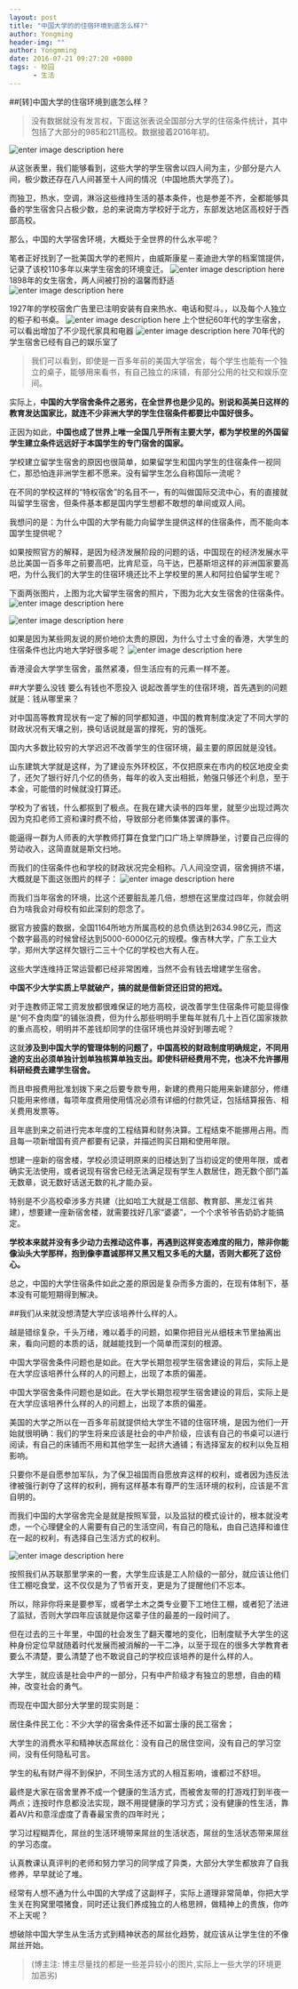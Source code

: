 ```yaml
---
layout: post
title: "中国大学的的住宿环境到底怎么样?"
author: Yongming
header-img: ""
author: Yongmming
date: 2016-07-21 09:27:20 +0800
tags: - 校园
      - 生活
---
```

##[转]中国大学的住宿环境到底怎么样？

>没有数据就没有发言权，下面这张表说全国部分大学的住宿条件统计，其中包括了大部分的985和211高校。数据接着2016年初。

![enter image description here](http://imgsrc.baidu.com/forum/w%3D580%3Bcp%3Dtieba%2C10%2C788%3Bap%3D%B8%DF%BF%BC%B0%C9%2C90%2C796/sign=a117fa504210b912bfc1f6f6f3c69f73/bacc3bc79f3df8dcbd06327ac811728b47102821.jpg)

从这张表里，我们能够看到，这些大学的学生宿舍以四人间为主，少部分是六人间，极少数还存在八人间甚至十人间的情况（中国地质大学亮了）。
 
而独卫，热水，空调，淋浴这些维持生活的基本条件，也是参差不齐，全都能够具备的学生宿舍只占极少数，总的来说南方学校好于北方，东部发达地区高校好于西部高校。
 
那么，中国的大学宿舍环境，大概处于全世界的什么水平呢？
 
笔者正好找到了一批美国大学的老照片，由威斯康星－麦迪逊大学的档案馆提供，记录了该校110多年以来学生宿舍的环境变迁。
![enter image description here](http://i2.sinaimg.cn/edu/cr/2015/0629/941499055.jpg)
 1898年的女生宿舍，两人间被打扮的温馨而舒适
![enter image description here](http://i0.sinaimg.cn/edu/cr/2015/0629/1577428387.jpg)

1927年的学校宿舍广告里已注明安装有自来热水、电话和熨斗。，以及每个人独立的柜子和书桌。
![enter image description here](http://sucimg.itc.cn/sblog/o425dc7c39c5630d86ed7d902e959d25a)
上个世纪60年代的学生宿舍，可以看出增加了不少现代家具和电器
![enter image description here](http://sucimg.itc.cn/sblog/obe1d5f914e62b43b7a14e482c32c171e)
70年代的学生宿舍已经有自己的娱乐室了

>我们可以看到，即使是一百多年前的美国大学宿舍，每个学生也能有一个独立的桌子，能够用来看书，有自己独立的床铺，有部分公用的社交和娱乐空间。

实际上，**中国的大学宿舍条件之恶劣，在全世界也是少见的。别说和英美日这样的教育发达国家比，就连不少非洲大学的学生住宿条件都要比中国好很多。**
 
正因为如此，**中国也成了世界上唯一全国几乎所有主要大学，都为学校里的外国留学生建立条件远远好于本国学生的专门宿舍的国家。**

学校建立留学生宿舍的原因也很简单，如果留学生和国内学生的住宿条件一视同仁，那恐怕连非洲学生都不愿来。没有留学生怎么自称国际一流呢？
 
 在不同的学校这样的“特权宿舍”的名目不一，有的叫做国际交流中心，有的直接就叫留学生宿舍，但条件基本都是国内学生想都不敢想的单间或双人间。

我想问的是：为什么中国的大学有能力向留学生提供这样的住宿条件，而不能向本国学生提供呢？
 
如果按照官方的解释，是因为经济发展阶段的问题的话，中国现在的经济发展水平总比美国一百多年之前要高吧，比肯尼亚，乌干达，巴基斯坦这样的非洲国家要高吧，为什么我们的大学生的住宿环境还比不上学校里的黑人和阿拉伯留学生呢？
 
下面两张图片，上图为北大留学生宿舍的照片，下图为北大女生宿舍的住宿条件。
![enter image description here](http://gb.cri.cn/mmsource/images/2011/08/20/a4be31c15a12415f90dc3f7dc7e47d99.jpg)

![enter image description here](http://jjc.bjfu.edu.cn/images/content/2007/20071225142145196413.jpg)

如果是因为某些网友说的房价地价太贵的原因，为什么寸土寸金的香港，大学生的住宿条件也比内地大学好很多呢？
![enter image description here](http://img0.imgtn.bdimg.com/it/u=581903466,2762691732&fm=21&gp=0.jpg)

香港浸会大学学生宿舍，虽然紧凑，但生活应有的元素一样不差。


##大学要么没钱 要么有钱也不愿投入
说起改善学生的住宿环境，首先遇到的问题就是：钱从哪里来？
 
对中国高等教育现状有一定了解的同学都知道，中国的教育制度决定了不同大学的财政状况有天壤之别，换句话说就是富的撑死，穷的饿死。
 
国内大多数比较穷的大学迟迟不改善学生的住宿环境，最主要的原因就是没钱。
 
山东建筑大学就是这样，为了建设东外环校区，不仅把原来在市内的校区地皮全卖了，还欠了银行好几个亿的债务，每年的收入支出相抵，勉强只够还个利息，至于本金，可能借的时候就没打算还。
 
学校为了省钱，什么都抠到了极点。在我在建大读书的四年里，就至少出现过两次因为克扣老师工资和课时费不给，导致部分老师集体罢课的事件。
 
能逼得一群为人师表的大学教师打算在食堂门口广场上举牌静坐，讨要自己应得的劳动收入，这简直就是斯文扫地。
 
而我们的住宿条件也和学校的财政状况完全相称。八人间没空调，宿舍拥挤不堪，大概就是下面这张图片的样子：
![enter image description here](http://n.sinaimg.cn/transform/20151024/PqJM-fxkaiqx4234662.jpg)

而我们当年宿舍的环境，比这个还要脏乱差几倍，想想在这里度过四年，你就会明白为啥我会对母校有如此深刻的怨念了。
 
据官方披露的数据，全国1164所地方所属高校的总负债达到2634.98亿元，而这个数字最高的时候曾经达到5000-6000亿元的规模。像吉林大学，广东工业大学，郑州大学这样欠银行二三十个亿的学校也大有人在。

这些大学连维持正常运营都已经非常困难，当然不会有钱去增建学生宿舍。


**中国不少大学实质上早就破产，搞的就是借新贷还旧贷的把戏。**

对于连教师正常工资发放都很难保证的地方高校，说改善学生住宿条件可能显得像是“何不食肉糜”的铺张浪费，但为什么那些明明手里每年就有几十上百亿国家拨款的重点高校，明明并不差钱却同学的住宿环境也并没好到哪去呢？

这就**涉及到中国大学的管理体制的问题了，中国高校的财政制度明确规定，不同用途的支出必须单独计划单独核算单独支出。即使科研经费用不完，也决不允许挪用科研经费去建学生宿舍。**

而且申报费用批准划拨下来之后要专款专用，新建的费用只能用来新建部分，修缮只能用来修缮，每项年度费用使用情况必须有详细的付款凭证，包括结算报告、相关费用发票等。
 
且年底到来之前进行完本年度的工程结算和财务决算。工程结束不能挪用占用。而且每一项新增国有资产都要有记录，并描述购买日期和使用年限。

想建一座新的宿舍楼，学校必须证明原来的旧楼达到了当初设定的使用年限，或者确实无法使用，或者说现有宿舍已经无法满足现有学生人数居住，跑无数个部门盖无数章，说无数好话送无数的礼才能办妥。
 
特别是不少高校牵涉多方共建（比如哈工大就是工信部、教育部、黑龙江省共建），想要建一座新宿舍楼，就需要找好几家“婆婆”，一个个求爷爷告奶奶才能搞定。

**学校本来就并没有多少动力去推动这件事，再遇到这样变态难度的阻力，除非你能像汕头大学那样，抱到像李嘉诚那样又黑又粗又多毛的大腿，否则大都死了这份心。**

总之，中国的大学住宿条件如此之差的原因是复杂而多方面的，在现有体制下，基本没有可能短期得到解决。

##我们从来就没想清楚大学应该培养什么样的人。

越是错综复杂，千头万绪，难以着手的问题，如果你把目光从细枝末节里抽离出来，看向问题的本质的话，就越能找到一个简单而深刻的根源。

中国大学宿舍条件问题也是如此。在大学长期忽视学生宿舍建设的背后，实际上是在大学应该培养什么样的人的问题上，出现了本质的偏差。

中国大学宿舍条件问题也是如此。在大学长期忽视学生宿舍建设的背后，实际上是在大学应该培养什么样的人的问题上，出现了本质的偏差。
 
美国的大学之所以在一百多年前就提供给大学生不错的住宿环境，是因为他们一开始就很明确：我们的学生将来应该是社会的中产阶级，应该有自己的书桌可以进行阅读，有自己的床铺而不用和其他学生一起挤大通铺；有选择室友的权利以免互相影响。
 
只要你不是自愿参加军队，为了保卫祖国而自愿放弃这样的权利，或者因为违反法律被强行剥夺了这样的权利，拥有这样基本有尊严的生活环境的权利，应该是不言自明的。

而我们中国的大学宿舍完全是就是按照军营，以及监狱的模式设计的，根本就没考虑，一个心理健全的人需要有自己的生活空间，有自己的隐私，由自己选择和谁住在一起的权利，有选择自己生活方式的权利。

![enter image description here](http://www.jxzyw.com/picture2015/201603/03071AEFC182649AF911.jpg)

按照我们从苏联那里学来的一套，大学生应该是工人阶级的一部分，就应该让他们住工棚吃食堂，这不仅仅是为了节省开支，更是为了提醒他们不忘本。

所以，除非你将来是要参军，或者学土木之类专业要下工地住工棚，或者犯了法进了监狱，否则大学四年应该就是你这辈子住的最差的一段时间了。

但在过去的三十年里，中国的社会发生了翻天覆地的变化，旧制度赋予大学生的这种身份定位早就随着时代发展而被消解的一干二净，以至于现在的很多大学教育者要么不清楚，要么清楚了也不敢说自己的学校应该培养的是什么样的人。

大学生，就应该是社会中产的一部分，只有中产阶级才有独立的思想，自由的精神，改变社会的勇气。

而现在中国大部分大学里的现实则是：
 
居住条件民工化：不少大学的宿舍条件还不如富士康的民工宿舍；
 
大学生的消费水平和精神状态屌丝化：没有自己的居住空间，没有自己的学习空间，没有任何隐私可言。
 
学生的私有财产得不到保护，不同生活方式的人相互影响，谁都过不舒坦。
 
最终是大家在宿舍里养不成一个健康的生活方式，而被舍友带的打游戏打到半夜一两点；连按时作息都没法实现，跟不用提健康的学习方式；没有健康的性生活，靠着AV片和意淫虚度了青春最宝贵的四年时光；

学习过程糊弄化，屌丝的生活环境带来屌丝的生活状态，屌丝的生活状态带来屌丝的学习态度。
 
认真教课认真评判的老师和努力学习的同学成了异类，大部分大学生都放弃了自我修养，早早就论了堆。
 
经常有人想不通为什么中国的大学成了这副样子，实际上道理非常简单，你把大学生关在狗窝里喂猪食，同时还让我们养成独立的人格思辨，做精神上的贵族，你咋不上天呢？
 
想破除中国大学生从生活方式到精神状态的屌丝化趋势，就应该从让学生住的不像屌丝开始。

> (博主注: 博主尽量找的都是一些差异较小的图片,实际上一些大学的环境更加恶劣)